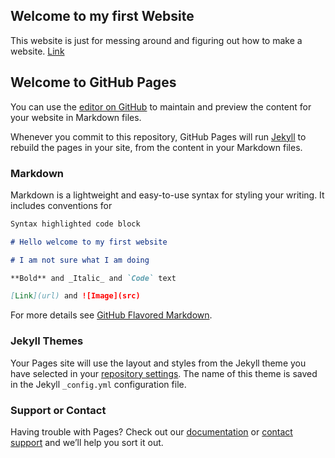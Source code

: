 ## Welcome to my first Website 

This website is just for messing around and figuring out how to make a website.
[Link](https://www.instagram.com/p/B_QMuazHKiOjZcCc3cF-0wcLwoZ56Sp-7dxTW80/)



## Welcome to GitHub Pages

You can use the [editor on GitHub](https://github.com/ahartogensis/Website1/edit/gh-pages/index.md) to maintain and preview the content for your website in Markdown files.

Whenever you commit to this repository, GitHub Pages will run [Jekyll](https://jekyllrb.com/) to rebuild the pages in your site, from the content in your Markdown files.

### Markdown

Markdown is a lightweight and easy-to-use syntax for styling your writing. It includes conventions for

```markdown
Syntax highlighted code block

# Hello welcome to my first website

# I am not sure what I am doing

**Bold** and _Italic_ and `Code` text

[Link](url) and ![Image](src)
```

For more details see [GitHub Flavored Markdown](https://guides.github.com/features/mastering-markdown/).

### Jekyll Themes

Your Pages site will use the layout and styles from the Jekyll theme you have selected in your [repository settings](https://github.com/ahartogensis/Website1/settings). The name of this theme is saved in the Jekyll `_config.yml` configuration file.

### Support or Contact

Having trouble with Pages? Check out our [documentation](https://docs.github.com/categories/github-pages-basics/) or [contact support](https://github.com/contact) and we’ll help you sort it out.
